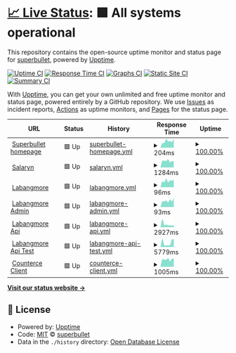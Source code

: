 # [📈 Live Status](https://mystorycash.github.io/upptime): <!--live status--> **🟩 All systems operational**

This repository contains the open-source uptime monitor and status page for [superbullet](https://mystorycash.github.io/upptime), powered by [Upptime](https://github.com/upptime/upptime).

[![Uptime CI](https://github.com/mystorycash/upptime/workflows/Uptime%20CI/badge.svg)](https://github.com/mystorycash/upptime/actions?query=workflow%3A%22Uptime+CI%22)
[![Response Time CI](https://github.com/mystorycash/upptime/workflows/Response%20Time%20CI/badge.svg)](https://github.com/mystorycash/upptime/actions?query=workflow%3A%22Response+Time+CI%22)
[![Graphs CI](https://github.com/mystorycash/upptime/workflows/Graphs%20CI/badge.svg)](https://github.com/mystorycash/upptime/actions?query=workflow%3A%22Graphs+CI%22)
[![Static Site CI](https://github.com/mystorycash/upptime/workflows/Static%20Site%20CI/badge.svg)](https://github.com/mystorycash/upptime/actions?query=workflow%3A%22Static+Site+CI%22)
[![Summary CI](https://github.com/mystorycash/upptime/workflows/Summary%20CI/badge.svg)](https://github.com/mystorycash/upptime/actions?query=workflow%3A%22Summary+CI%22)

With [Upptime](https://upptime.js.org), you can get your own unlimited and free uptime monitor and status page, powered entirely by a GitHub repository. We use [Issues](https://github.com/mystorycash/upptime/issues) as incident reports, [Actions](https://github.com/mystorycash/upptime/actions) as uptime monitors, and [Pages](https://mystorycash.github.io/upptime) for the status page.

<!--start: status pages-->
<!-- This summary is generated by Upptime (https://github.com/upptime/upptime) -->
<!-- Do not edit this manually, your changes will be overwritten -->
<!-- prettier-ignore -->
| URL | Status | History | Response Time | Uptime |
| --- | ------ | ------- | ------------- | ------ |
| <img alt="" src="https://icons.duckduckgo.com/ip3/www.superbullet.co.kr.ico" height="13"> [Superbullet homepage](https://www.superbullet.co.kr/) | 🟩 Up | [superbullet-homepage.yml](https://github.com/mystorycash/upptime/commits/HEAD/history/superbullet-homepage.yml) | <details><summary><img alt="Response time graph" src="./graphs/superbullet-homepage/response-time-week.png" height="20"> 204ms</summary><br><a href="https://mystorycash.github.io/upptime/history/superbullet-homepage"><img alt="Response time 255" src="https://img.shields.io/endpoint?url=https%3A%2F%2Fraw.githubusercontent.com%2Fmystorycash%2Fupptime%2FHEAD%2Fapi%2Fsuperbullet-homepage%2Fresponse-time.json"></a><br><a href="https://mystorycash.github.io/upptime/history/superbullet-homepage"><img alt="24-hour response time 285" src="https://img.shields.io/endpoint?url=https%3A%2F%2Fraw.githubusercontent.com%2Fmystorycash%2Fupptime%2FHEAD%2Fapi%2Fsuperbullet-homepage%2Fresponse-time-day.json"></a><br><a href="https://mystorycash.github.io/upptime/history/superbullet-homepage"><img alt="7-day response time 204" src="https://img.shields.io/endpoint?url=https%3A%2F%2Fraw.githubusercontent.com%2Fmystorycash%2Fupptime%2FHEAD%2Fapi%2Fsuperbullet-homepage%2Fresponse-time-week.json"></a><br><a href="https://mystorycash.github.io/upptime/history/superbullet-homepage"><img alt="30-day response time 207" src="https://img.shields.io/endpoint?url=https%3A%2F%2Fraw.githubusercontent.com%2Fmystorycash%2Fupptime%2FHEAD%2Fapi%2Fsuperbullet-homepage%2Fresponse-time-month.json"></a><br><a href="https://mystorycash.github.io/upptime/history/superbullet-homepage"><img alt="1-year response time 255" src="https://img.shields.io/endpoint?url=https%3A%2F%2Fraw.githubusercontent.com%2Fmystorycash%2Fupptime%2FHEAD%2Fapi%2Fsuperbullet-homepage%2Fresponse-time-year.json"></a></details> | <details><summary><a href="https://mystorycash.github.io/upptime/history/superbullet-homepage">100.00%</a></summary><a href="https://mystorycash.github.io/upptime/history/superbullet-homepage"><img alt="All-time uptime 100.00%" src="https://img.shields.io/endpoint?url=https%3A%2F%2Fraw.githubusercontent.com%2Fmystorycash%2Fupptime%2FHEAD%2Fapi%2Fsuperbullet-homepage%2Fuptime.json"></a><br><a href="https://mystorycash.github.io/upptime/history/superbullet-homepage"><img alt="24-hour uptime 100.00%" src="https://img.shields.io/endpoint?url=https%3A%2F%2Fraw.githubusercontent.com%2Fmystorycash%2Fupptime%2FHEAD%2Fapi%2Fsuperbullet-homepage%2Fuptime-day.json"></a><br><a href="https://mystorycash.github.io/upptime/history/superbullet-homepage"><img alt="7-day uptime 100.00%" src="https://img.shields.io/endpoint?url=https%3A%2F%2Fraw.githubusercontent.com%2Fmystorycash%2Fupptime%2FHEAD%2Fapi%2Fsuperbullet-homepage%2Fuptime-week.json"></a><br><a href="https://mystorycash.github.io/upptime/history/superbullet-homepage"><img alt="30-day uptime 100.00%" src="https://img.shields.io/endpoint?url=https%3A%2F%2Fraw.githubusercontent.com%2Fmystorycash%2Fupptime%2FHEAD%2Fapi%2Fsuperbullet-homepage%2Fuptime-month.json"></a><br><a href="https://mystorycash.github.io/upptime/history/superbullet-homepage"><img alt="1-year uptime 100.00%" src="https://img.shields.io/endpoint?url=https%3A%2F%2Fraw.githubusercontent.com%2Fmystorycash%2Fupptime%2FHEAD%2Fapi%2Fsuperbullet-homepage%2Fuptime-year.json"></a></details>
| <img alt="" src="https://icons.duckduckgo.com/ip3/salaryn.com.ico" height="13"> [Salaryn](https://salaryn.com/) | 🟩 Up | [salaryn.yml](https://github.com/mystorycash/upptime/commits/HEAD/history/salaryn.yml) | <details><summary><img alt="Response time graph" src="./graphs/salaryn/response-time-week.png" height="20"> 1284ms</summary><br><a href="https://mystorycash.github.io/upptime/history/salaryn"><img alt="Response time 1346" src="https://img.shields.io/endpoint?url=https%3A%2F%2Fraw.githubusercontent.com%2Fmystorycash%2Fupptime%2FHEAD%2Fapi%2Fsalaryn%2Fresponse-time.json"></a><br><a href="https://mystorycash.github.io/upptime/history/salaryn"><img alt="24-hour response time 1143" src="https://img.shields.io/endpoint?url=https%3A%2F%2Fraw.githubusercontent.com%2Fmystorycash%2Fupptime%2FHEAD%2Fapi%2Fsalaryn%2Fresponse-time-day.json"></a><br><a href="https://mystorycash.github.io/upptime/history/salaryn"><img alt="7-day response time 1284" src="https://img.shields.io/endpoint?url=https%3A%2F%2Fraw.githubusercontent.com%2Fmystorycash%2Fupptime%2FHEAD%2Fapi%2Fsalaryn%2Fresponse-time-week.json"></a><br><a href="https://mystorycash.github.io/upptime/history/salaryn"><img alt="30-day response time 1257" src="https://img.shields.io/endpoint?url=https%3A%2F%2Fraw.githubusercontent.com%2Fmystorycash%2Fupptime%2FHEAD%2Fapi%2Fsalaryn%2Fresponse-time-month.json"></a><br><a href="https://mystorycash.github.io/upptime/history/salaryn"><img alt="1-year response time 1341" src="https://img.shields.io/endpoint?url=https%3A%2F%2Fraw.githubusercontent.com%2Fmystorycash%2Fupptime%2FHEAD%2Fapi%2Fsalaryn%2Fresponse-time-year.json"></a></details> | <details><summary><a href="https://mystorycash.github.io/upptime/history/salaryn">100.00%</a></summary><a href="https://mystorycash.github.io/upptime/history/salaryn"><img alt="All-time uptime 100.00%" src="https://img.shields.io/endpoint?url=https%3A%2F%2Fraw.githubusercontent.com%2Fmystorycash%2Fupptime%2FHEAD%2Fapi%2Fsalaryn%2Fuptime.json"></a><br><a href="https://mystorycash.github.io/upptime/history/salaryn"><img alt="24-hour uptime 100.00%" src="https://img.shields.io/endpoint?url=https%3A%2F%2Fraw.githubusercontent.com%2Fmystorycash%2Fupptime%2FHEAD%2Fapi%2Fsalaryn%2Fuptime-day.json"></a><br><a href="https://mystorycash.github.io/upptime/history/salaryn"><img alt="7-day uptime 100.00%" src="https://img.shields.io/endpoint?url=https%3A%2F%2Fraw.githubusercontent.com%2Fmystorycash%2Fupptime%2FHEAD%2Fapi%2Fsalaryn%2Fuptime-week.json"></a><br><a href="https://mystorycash.github.io/upptime/history/salaryn"><img alt="30-day uptime 100.00%" src="https://img.shields.io/endpoint?url=https%3A%2F%2Fraw.githubusercontent.com%2Fmystorycash%2Fupptime%2FHEAD%2Fapi%2Fsalaryn%2Fuptime-month.json"></a><br><a href="https://mystorycash.github.io/upptime/history/salaryn"><img alt="1-year uptime 100.00%" src="https://img.shields.io/endpoint?url=https%3A%2F%2Fraw.githubusercontent.com%2Fmystorycash%2Fupptime%2FHEAD%2Fapi%2Fsalaryn%2Fuptime-year.json"></a></details>
| <img alt="" src="https://icons.duckduckgo.com/ip3/www.labangmore.com.ico" height="13"> [Labangmore](https://www.labangmore.com/) | 🟩 Up | [labangmore.yml](https://github.com/mystorycash/upptime/commits/HEAD/history/labangmore.yml) | <details><summary><img alt="Response time graph" src="./graphs/labangmore/response-time-week.png" height="20"> 96ms</summary><br><a href="https://mystorycash.github.io/upptime/history/labangmore"><img alt="Response time 133" src="https://img.shields.io/endpoint?url=https%3A%2F%2Fraw.githubusercontent.com%2Fmystorycash%2Fupptime%2FHEAD%2Fapi%2Flabangmore%2Fresponse-time.json"></a><br><a href="https://mystorycash.github.io/upptime/history/labangmore"><img alt="24-hour response time 145" src="https://img.shields.io/endpoint?url=https%3A%2F%2Fraw.githubusercontent.com%2Fmystorycash%2Fupptime%2FHEAD%2Fapi%2Flabangmore%2Fresponse-time-day.json"></a><br><a href="https://mystorycash.github.io/upptime/history/labangmore"><img alt="7-day response time 96" src="https://img.shields.io/endpoint?url=https%3A%2F%2Fraw.githubusercontent.com%2Fmystorycash%2Fupptime%2FHEAD%2Fapi%2Flabangmore%2Fresponse-time-week.json"></a><br><a href="https://mystorycash.github.io/upptime/history/labangmore"><img alt="30-day response time 99" src="https://img.shields.io/endpoint?url=https%3A%2F%2Fraw.githubusercontent.com%2Fmystorycash%2Fupptime%2FHEAD%2Fapi%2Flabangmore%2Fresponse-time-month.json"></a><br><a href="https://mystorycash.github.io/upptime/history/labangmore"><img alt="1-year response time 130" src="https://img.shields.io/endpoint?url=https%3A%2F%2Fraw.githubusercontent.com%2Fmystorycash%2Fupptime%2FHEAD%2Fapi%2Flabangmore%2Fresponse-time-year.json"></a></details> | <details><summary><a href="https://mystorycash.github.io/upptime/history/labangmore">100.00%</a></summary><a href="https://mystorycash.github.io/upptime/history/labangmore"><img alt="All-time uptime 100.00%" src="https://img.shields.io/endpoint?url=https%3A%2F%2Fraw.githubusercontent.com%2Fmystorycash%2Fupptime%2FHEAD%2Fapi%2Flabangmore%2Fuptime.json"></a><br><a href="https://mystorycash.github.io/upptime/history/labangmore"><img alt="24-hour uptime 100.00%" src="https://img.shields.io/endpoint?url=https%3A%2F%2Fraw.githubusercontent.com%2Fmystorycash%2Fupptime%2FHEAD%2Fapi%2Flabangmore%2Fuptime-day.json"></a><br><a href="https://mystorycash.github.io/upptime/history/labangmore"><img alt="7-day uptime 100.00%" src="https://img.shields.io/endpoint?url=https%3A%2F%2Fraw.githubusercontent.com%2Fmystorycash%2Fupptime%2FHEAD%2Fapi%2Flabangmore%2Fuptime-week.json"></a><br><a href="https://mystorycash.github.io/upptime/history/labangmore"><img alt="30-day uptime 100.00%" src="https://img.shields.io/endpoint?url=https%3A%2F%2Fraw.githubusercontent.com%2Fmystorycash%2Fupptime%2FHEAD%2Fapi%2Flabangmore%2Fuptime-month.json"></a><br><a href="https://mystorycash.github.io/upptime/history/labangmore"><img alt="1-year uptime 100.00%" src="https://img.shields.io/endpoint?url=https%3A%2F%2Fraw.githubusercontent.com%2Fmystorycash%2Fupptime%2FHEAD%2Fapi%2Flabangmore%2Fuptime-year.json"></a></details>
| <img alt="" src="https://icons.duckduckgo.com/ip3/super.labangmore.com.ico" height="13"> [Labangmore Admin](https://super.labangmore.com/) | 🟩 Up | [labangmore-admin.yml](https://github.com/mystorycash/upptime/commits/HEAD/history/labangmore-admin.yml) | <details><summary><img alt="Response time graph" src="./graphs/labangmore-admin/response-time-week.png" height="20"> 93ms</summary><br><a href="https://mystorycash.github.io/upptime/history/labangmore-admin"><img alt="Response time 137" src="https://img.shields.io/endpoint?url=https%3A%2F%2Fraw.githubusercontent.com%2Fmystorycash%2Fupptime%2FHEAD%2Fapi%2Flabangmore-admin%2Fresponse-time.json"></a><br><a href="https://mystorycash.github.io/upptime/history/labangmore-admin"><img alt="24-hour response time 130" src="https://img.shields.io/endpoint?url=https%3A%2F%2Fraw.githubusercontent.com%2Fmystorycash%2Fupptime%2FHEAD%2Fapi%2Flabangmore-admin%2Fresponse-time-day.json"></a><br><a href="https://mystorycash.github.io/upptime/history/labangmore-admin"><img alt="7-day response time 93" src="https://img.shields.io/endpoint?url=https%3A%2F%2Fraw.githubusercontent.com%2Fmystorycash%2Fupptime%2FHEAD%2Fapi%2Flabangmore-admin%2Fresponse-time-week.json"></a><br><a href="https://mystorycash.github.io/upptime/history/labangmore-admin"><img alt="30-day response time 223" src="https://img.shields.io/endpoint?url=https%3A%2F%2Fraw.githubusercontent.com%2Fmystorycash%2Fupptime%2FHEAD%2Fapi%2Flabangmore-admin%2Fresponse-time-month.json"></a><br><a href="https://mystorycash.github.io/upptime/history/labangmore-admin"><img alt="1-year response time 135" src="https://img.shields.io/endpoint?url=https%3A%2F%2Fraw.githubusercontent.com%2Fmystorycash%2Fupptime%2FHEAD%2Fapi%2Flabangmore-admin%2Fresponse-time-year.json"></a></details> | <details><summary><a href="https://mystorycash.github.io/upptime/history/labangmore-admin">100.00%</a></summary><a href="https://mystorycash.github.io/upptime/history/labangmore-admin"><img alt="All-time uptime 100.00%" src="https://img.shields.io/endpoint?url=https%3A%2F%2Fraw.githubusercontent.com%2Fmystorycash%2Fupptime%2FHEAD%2Fapi%2Flabangmore-admin%2Fuptime.json"></a><br><a href="https://mystorycash.github.io/upptime/history/labangmore-admin"><img alt="24-hour uptime 100.00%" src="https://img.shields.io/endpoint?url=https%3A%2F%2Fraw.githubusercontent.com%2Fmystorycash%2Fupptime%2FHEAD%2Fapi%2Flabangmore-admin%2Fuptime-day.json"></a><br><a href="https://mystorycash.github.io/upptime/history/labangmore-admin"><img alt="7-day uptime 100.00%" src="https://img.shields.io/endpoint?url=https%3A%2F%2Fraw.githubusercontent.com%2Fmystorycash%2Fupptime%2FHEAD%2Fapi%2Flabangmore-admin%2Fuptime-week.json"></a><br><a href="https://mystorycash.github.io/upptime/history/labangmore-admin"><img alt="30-day uptime 100.00%" src="https://img.shields.io/endpoint?url=https%3A%2F%2Fraw.githubusercontent.com%2Fmystorycash%2Fupptime%2FHEAD%2Fapi%2Flabangmore-admin%2Fuptime-month.json"></a><br><a href="https://mystorycash.github.io/upptime/history/labangmore-admin"><img alt="1-year uptime 100.00%" src="https://img.shields.io/endpoint?url=https%3A%2F%2Fraw.githubusercontent.com%2Fmystorycash%2Fupptime%2FHEAD%2Fapi%2Flabangmore-admin%2Fuptime-year.json"></a></details>
| <img alt="" src="https://icons.duckduckgo.com/ip3/api.labangmore.com.ico" height="13"> [Labangmore Api](https://api.labangmore.com/ex/v1/broadcasts?pag=1&perPage=2) | 🟩 Up | [labangmore-api.yml](https://github.com/mystorycash/upptime/commits/HEAD/history/labangmore-api.yml) | <details><summary><img alt="Response time graph" src="./graphs/labangmore-api/response-time-week.png" height="20"> 2927ms</summary><br><a href="https://mystorycash.github.io/upptime/history/labangmore-api"><img alt="Response time 2740" src="https://img.shields.io/endpoint?url=https%3A%2F%2Fraw.githubusercontent.com%2Fmystorycash%2Fupptime%2FHEAD%2Fapi%2Flabangmore-api%2Fresponse-time.json"></a><br><a href="https://mystorycash.github.io/upptime/history/labangmore-api"><img alt="24-hour response time 2621" src="https://img.shields.io/endpoint?url=https%3A%2F%2Fraw.githubusercontent.com%2Fmystorycash%2Fupptime%2FHEAD%2Fapi%2Flabangmore-api%2Fresponse-time-day.json"></a><br><a href="https://mystorycash.github.io/upptime/history/labangmore-api"><img alt="7-day response time 2927" src="https://img.shields.io/endpoint?url=https%3A%2F%2Fraw.githubusercontent.com%2Fmystorycash%2Fupptime%2FHEAD%2Fapi%2Flabangmore-api%2Fresponse-time-week.json"></a><br><a href="https://mystorycash.github.io/upptime/history/labangmore-api"><img alt="30-day response time 3524" src="https://img.shields.io/endpoint?url=https%3A%2F%2Fraw.githubusercontent.com%2Fmystorycash%2Fupptime%2FHEAD%2Fapi%2Flabangmore-api%2Fresponse-time-month.json"></a><br><a href="https://mystorycash.github.io/upptime/history/labangmore-api"><img alt="1-year response time 2707" src="https://img.shields.io/endpoint?url=https%3A%2F%2Fraw.githubusercontent.com%2Fmystorycash%2Fupptime%2FHEAD%2Fapi%2Flabangmore-api%2Fresponse-time-year.json"></a></details> | <details><summary><a href="https://mystorycash.github.io/upptime/history/labangmore-api">100.00%</a></summary><a href="https://mystorycash.github.io/upptime/history/labangmore-api"><img alt="All-time uptime 99.99%" src="https://img.shields.io/endpoint?url=https%3A%2F%2Fraw.githubusercontent.com%2Fmystorycash%2Fupptime%2FHEAD%2Fapi%2Flabangmore-api%2Fuptime.json"></a><br><a href="https://mystorycash.github.io/upptime/history/labangmore-api"><img alt="24-hour uptime 100.00%" src="https://img.shields.io/endpoint?url=https%3A%2F%2Fraw.githubusercontent.com%2Fmystorycash%2Fupptime%2FHEAD%2Fapi%2Flabangmore-api%2Fuptime-day.json"></a><br><a href="https://mystorycash.github.io/upptime/history/labangmore-api"><img alt="7-day uptime 100.00%" src="https://img.shields.io/endpoint?url=https%3A%2F%2Fraw.githubusercontent.com%2Fmystorycash%2Fupptime%2FHEAD%2Fapi%2Flabangmore-api%2Fuptime-week.json"></a><br><a href="https://mystorycash.github.io/upptime/history/labangmore-api"><img alt="30-day uptime 100.00%" src="https://img.shields.io/endpoint?url=https%3A%2F%2Fraw.githubusercontent.com%2Fmystorycash%2Fupptime%2FHEAD%2Fapi%2Flabangmore-api%2Fuptime-month.json"></a><br><a href="https://mystorycash.github.io/upptime/history/labangmore-api"><img alt="1-year uptime 99.99%" src="https://img.shields.io/endpoint?url=https%3A%2F%2Fraw.githubusercontent.com%2Fmystorycash%2Fupptime%2FHEAD%2Fapi%2Flabangmore-api%2Fuptime-year.json"></a></details>
| <img alt="" src="https://icons.duckduckgo.com/ip3/api.labangmore.com.ico" height="13"> [Labangmore Api Test](https://api.labangmore.com/ex-test/v1/broadcasts?pag=1&perPage=2) | 🟩 Up | [labangmore-api-test.yml](https://github.com/mystorycash/upptime/commits/HEAD/history/labangmore-api-test.yml) | <details><summary><img alt="Response time graph" src="./graphs/labangmore-api-test/response-time-week.png" height="20"> 5779ms</summary><br><a href="https://mystorycash.github.io/upptime/history/labangmore-api-test"><img alt="Response time 4136" src="https://img.shields.io/endpoint?url=https%3A%2F%2Fraw.githubusercontent.com%2Fmystorycash%2Fupptime%2FHEAD%2Fapi%2Flabangmore-api-test%2Fresponse-time.json"></a><br><a href="https://mystorycash.github.io/upptime/history/labangmore-api-test"><img alt="24-hour response time 11054" src="https://img.shields.io/endpoint?url=https%3A%2F%2Fraw.githubusercontent.com%2Fmystorycash%2Fupptime%2FHEAD%2Fapi%2Flabangmore-api-test%2Fresponse-time-day.json"></a><br><a href="https://mystorycash.github.io/upptime/history/labangmore-api-test"><img alt="7-day response time 5779" src="https://img.shields.io/endpoint?url=https%3A%2F%2Fraw.githubusercontent.com%2Fmystorycash%2Fupptime%2FHEAD%2Fapi%2Flabangmore-api-test%2Fresponse-time-week.json"></a><br><a href="https://mystorycash.github.io/upptime/history/labangmore-api-test"><img alt="30-day response time 6032" src="https://img.shields.io/endpoint?url=https%3A%2F%2Fraw.githubusercontent.com%2Fmystorycash%2Fupptime%2FHEAD%2Fapi%2Flabangmore-api-test%2Fresponse-time-month.json"></a><br><a href="https://mystorycash.github.io/upptime/history/labangmore-api-test"><img alt="1-year response time 4136" src="https://img.shields.io/endpoint?url=https%3A%2F%2Fraw.githubusercontent.com%2Fmystorycash%2Fupptime%2FHEAD%2Fapi%2Flabangmore-api-test%2Fresponse-time-year.json"></a></details> | <details><summary><a href="https://mystorycash.github.io/upptime/history/labangmore-api-test">100.00%</a></summary><a href="https://mystorycash.github.io/upptime/history/labangmore-api-test"><img alt="All-time uptime 99.99%" src="https://img.shields.io/endpoint?url=https%3A%2F%2Fraw.githubusercontent.com%2Fmystorycash%2Fupptime%2FHEAD%2Fapi%2Flabangmore-api-test%2Fuptime.json"></a><br><a href="https://mystorycash.github.io/upptime/history/labangmore-api-test"><img alt="24-hour uptime 100.00%" src="https://img.shields.io/endpoint?url=https%3A%2F%2Fraw.githubusercontent.com%2Fmystorycash%2Fupptime%2FHEAD%2Fapi%2Flabangmore-api-test%2Fuptime-day.json"></a><br><a href="https://mystorycash.github.io/upptime/history/labangmore-api-test"><img alt="7-day uptime 100.00%" src="https://img.shields.io/endpoint?url=https%3A%2F%2Fraw.githubusercontent.com%2Fmystorycash%2Fupptime%2FHEAD%2Fapi%2Flabangmore-api-test%2Fuptime-week.json"></a><br><a href="https://mystorycash.github.io/upptime/history/labangmore-api-test"><img alt="30-day uptime 100.00%" src="https://img.shields.io/endpoint?url=https%3A%2F%2Fraw.githubusercontent.com%2Fmystorycash%2Fupptime%2FHEAD%2Fapi%2Flabangmore-api-test%2Fuptime-month.json"></a><br><a href="https://mystorycash.github.io/upptime/history/labangmore-api-test"><img alt="1-year uptime 99.99%" src="https://img.shields.io/endpoint?url=https%3A%2F%2Fraw.githubusercontent.com%2Fmystorycash%2Fupptime%2FHEAD%2Fapi%2Flabangmore-api-test%2Fuptime-year.json"></a></details>
| <img alt="" src="https://icons.duckduckgo.com/ip3/superbullet.iptime.org.ico" height="13"> [Counterce Client](http://superbullet.iptime.org:51402/) | 🟩 Up | [counterce-client.yml](https://github.com/mystorycash/upptime/commits/HEAD/history/counterce-client.yml) | <details><summary><img alt="Response time graph" src="./graphs/counterce-client/response-time-week.png" height="20"> 1005ms</summary><br><a href="https://mystorycash.github.io/upptime/history/counterce-client"><img alt="Response time 1123" src="https://img.shields.io/endpoint?url=https%3A%2F%2Fraw.githubusercontent.com%2Fmystorycash%2Fupptime%2FHEAD%2Fapi%2Fcounterce-client%2Fresponse-time.json"></a><br><a href="https://mystorycash.github.io/upptime/history/counterce-client"><img alt="24-hour response time 1044" src="https://img.shields.io/endpoint?url=https%3A%2F%2Fraw.githubusercontent.com%2Fmystorycash%2Fupptime%2FHEAD%2Fapi%2Fcounterce-client%2Fresponse-time-day.json"></a><br><a href="https://mystorycash.github.io/upptime/history/counterce-client"><img alt="7-day response time 1005" src="https://img.shields.io/endpoint?url=https%3A%2F%2Fraw.githubusercontent.com%2Fmystorycash%2Fupptime%2FHEAD%2Fapi%2Fcounterce-client%2Fresponse-time-week.json"></a><br><a href="https://mystorycash.github.io/upptime/history/counterce-client"><img alt="30-day response time 993" src="https://img.shields.io/endpoint?url=https%3A%2F%2Fraw.githubusercontent.com%2Fmystorycash%2Fupptime%2FHEAD%2Fapi%2Fcounterce-client%2Fresponse-time-month.json"></a><br><a href="https://mystorycash.github.io/upptime/history/counterce-client"><img alt="1-year response time 1128" src="https://img.shields.io/endpoint?url=https%3A%2F%2Fraw.githubusercontent.com%2Fmystorycash%2Fupptime%2FHEAD%2Fapi%2Fcounterce-client%2Fresponse-time-year.json"></a></details> | <details><summary><a href="https://mystorycash.github.io/upptime/history/counterce-client">100.00%</a></summary><a href="https://mystorycash.github.io/upptime/history/counterce-client"><img alt="All-time uptime 93.91%" src="https://img.shields.io/endpoint?url=https%3A%2F%2Fraw.githubusercontent.com%2Fmystorycash%2Fupptime%2FHEAD%2Fapi%2Fcounterce-client%2Fuptime.json"></a><br><a href="https://mystorycash.github.io/upptime/history/counterce-client"><img alt="24-hour uptime 100.00%" src="https://img.shields.io/endpoint?url=https%3A%2F%2Fraw.githubusercontent.com%2Fmystorycash%2Fupptime%2FHEAD%2Fapi%2Fcounterce-client%2Fuptime-day.json"></a><br><a href="https://mystorycash.github.io/upptime/history/counterce-client"><img alt="7-day uptime 100.00%" src="https://img.shields.io/endpoint?url=https%3A%2F%2Fraw.githubusercontent.com%2Fmystorycash%2Fupptime%2FHEAD%2Fapi%2Fcounterce-client%2Fuptime-week.json"></a><br><a href="https://mystorycash.github.io/upptime/history/counterce-client"><img alt="30-day uptime 100.00%" src="https://img.shields.io/endpoint?url=https%3A%2F%2Fraw.githubusercontent.com%2Fmystorycash%2Fupptime%2FHEAD%2Fapi%2Fcounterce-client%2Fuptime-month.json"></a><br><a href="https://mystorycash.github.io/upptime/history/counterce-client"><img alt="1-year uptime 93.86%" src="https://img.shields.io/endpoint?url=https%3A%2F%2Fraw.githubusercontent.com%2Fmystorycash%2Fupptime%2FHEAD%2Fapi%2Fcounterce-client%2Fuptime-year.json"></a></details>

<!--end: status pages-->

[**Visit our status website →**](https://mystorycash.github.io/upptime)

## 📄 License

- Powered by: [Upptime](https://github.com/upptime/upptime)
- Code: [MIT](./LICENSE) © [superbullet](https://mystorycash.github.io/upptime)
- Data in the `./history` directory: [Open Database License](https://opendatacommons.org/licenses/odbl/1-0/)
